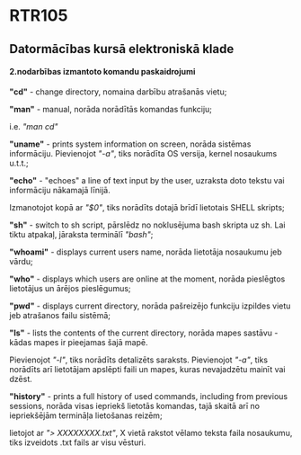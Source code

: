 # RTR105
## Datormācības kursā elektroniskā klade


#### 2.nodarbības izmantoto komandu paskaidrojumi
**"cd"** - change directory, nomaina darbību atrašanās vietu;

**"man"** - manual, norāda norādītās komandas funkciju;

  i.e. _"man cd"_
  
  
**"uname"** - prints system information on screen, norāda sistēmas informāciju. 
Pievienojot _"-a"_, tiks norādīta OS versija, kernel nosaukums u.t.t.;


**"echo"** - "echoes" a line of text input by the user, uzraksta doto tekstu vai informāciju nākamajā līnijā. 

Izmanotojot kopā ar _"$0"_, tiks norādīts dotajā brīdī lietotais SHELL skripts;


**"sh"** - switch to sh script, pārslēdz no noklusējuma bash skripta uz sh. Lai tiktu atpakaļ, jāraksta terminālī _"bash"_;

**"whoami"** - displays current users name, norāda lietotāja nosaukumu jeb vārdu;

**"who"** - displays which users are online at the moment, norāda pieslēgtos lietotājus un ārējos pieslēgumus;

**"pwd"** - displays current directory, norāda pašreizējo funkciju izpildes vietu jeb atrašanos failu sistēmā;

**"ls"** - lists the contents of the current directory, norāda mapes sastāvu - kādas mapes ir pieejamas šajā mapē.

Pievienojot _"-l"_, tiks norādīts detalizēts saraksts. 
Pievienojot _"-a"_, tiks norādīts arī lietotājam apslēpti faili un mapes, kuras nevajadzētu mainīt vai dzēst.


**"history"** - prints a full history of used commands, including from previous sessions, norāda visas iepriekš lietotās komandas, tajā skaitā arī no iepriekšējām termināļa lietošanas reizēm;


  lietojot ar _"> XXXXXXXX.txt"_, X vietā rakstot vēlamo teksta faila nosaukumu, tiks izveidots .txt fails ar visu vēsturi.

